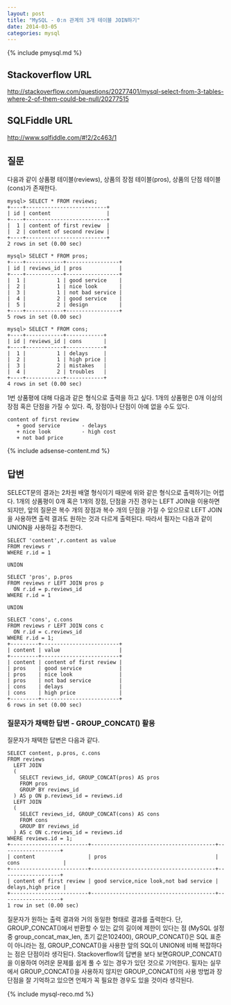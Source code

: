 ```yaml
---
layout: post
title: "MySQL - 0:n 관계의 3개 테이블 JOIN하기"
date: 2014-03-05 
categories: mysql
---
```


{% include pmysql.md %}

## Stackoverflow URL

http://stackoverflow.com/questions/20277401/mysql-select-from-3-tables-where-2-of-them-could-be-null/20277515

## SQLFiddle URL

http://www.sqlfiddle.com/#!2/2c463/1

## 질문

다음과 같이 상품평 테이블(reviews), 상품의 장점 테이블(pros), 상품의 단점 테이블(cons)가 존재한다.

    mysql> SELECT * FROM reviews;
    +----+--------------------------+
    | id | content                  |
    +----+--------------------------+
    |  1 | content of first review  |
    |  2 | content of second review |
    +----+--------------------------+
    2 rows in set (0.00 sec)
 
    mysql> SELECT * FROM pros;
    +----+------------+-----------------+
    | id | reviews_id | pros            |
    +----+------------+-----------------+
    |  1 |          1 | good service    |
    |  2 |          1 | nice look       |
    |  3 |          1 | not bad service |
    |  4 |          2 | good service    |
    |  5 |          2 | design          |
    +----+------------+-----------------+
    5 rows in set (0.00 sec)
 
    mysql> SELECT * FROM cons;
    +----+------------+------------+
    | id | reviews_id | cons       |
    +----+------------+------------+
    |  1 |          1 | delays     |
    |  2 |          1 | high price |
    |  3 |          2 | mistakes   |
    |  4 |          2 | troubles   |
    +----+------------+------------+
    4 rows in set (0.00 sec)

1번 상품평에 대해 다음과 같은 형식으로 출력을 하고 싶다. 1개의 상품평은 0개 이상의 장점 혹은 단점을 가질 수 있다. 즉, 장점이나 단점이 아예 없을 수도 있다.

    content of first review
       + good service       - delays
       + nice look          - high cost
       + not bad price

{% include adsense-content.md %}

## 답변

SELECT문의 결과는 2차원 배열 형식이기 때문에 위와 같은 형식으로 출력하기는 어렵다. 1개의 상품평이 0개 혹은 1개의 장점, 단점을 가진 경우는 LEFT JOIN을 이용하면 되지만, 앞의 질문은 복수 개의 장점과 복수 개의 단점을 가질 수 있으므로 LEFT JOIN을 사용하면 출력 결과도 원하는 것과 다르게 출력된다. 따라서 필자는 다음과 같이 UNION을 사용하길 추천한다.

    SELECT 'content',r.content as value
    FROM reviews r
    WHERE r.id = 1
     
    UNION
     
    SELECT 'pros', p.pros
    FROM reviews r LEFT JOIN pros p
      ON r.id = p.reviews_id
    WHERE r.id = 1
     
    UNION
     
    SELECT 'cons', c.cons
    FROM reviews r LEFT JOIN cons c
      ON r.id = c.reviews_id
    WHERE r.id = 1;
    +---------+-------------------------+
    | content | value                   |
    +---------+-------------------------+
    | content | content of first review |
    | pros    | good service            |
    | pros    | nice look               |
    | pros    | not bad service         |
    | cons    | delays                  |
    | cons    | high price              |
    +---------+-------------------------+
    6 rows in set (0.00 sec)

### 질문자가 채택한 답변 - GROUP_CONCAT() 활용

질문자가 채택한 답변은 다음과 같다.

    SELECT content, p.pros, c.cons
    FROM reviews
      LEFT JOIN
      (
        SELECT reviews_id, GROUP_CONCAT(pros) AS pros
        FROM pros
        GROUP BY reviews_id
      ) AS p ON p.reviews_id = reviews.id
      LEFT JOIN
      (
        SELECT reviews_id, GROUP_CONCAT(cons) AS cons
        FROM cons
        GROUP BY reviews_id
      ) AS c ON c.reviews_id = reviews.id
    WHERE reviews.id = 1;
    +-------------------------+----------------------------------------+-------------------+
    | content                 | pros                                   | cons              |
    +-------------------------+----------------------------------------+-------------------+
    | content of first review | good service,nice look,not bad service | delays,high price |
    +-------------------------+----------------------------------------+-------------------+
    1 row in set (0.00 sec)

질문자가 원하는 출력 결과와 거의 동일한 형태로 결과를 출력한다. 단, GROUP_CONCAT()에서 반환할 수 있는 값의 길이에 제한이 있다는 점 (MySQL 설정 중 group_concat_max_len, 초기 값은102400), GROUP_CONCAT()은 SQL 표준이 아니라는 점, GROUP_CONCAT()을 사용한 앞의 SQL이 UNION에 비해 복잡하다는 점은 단점이라 생각된다. Stackoverflow의 답변을 보다 보면GROUP_CONCAT()을 이용하여 어려운 문제를 쉽게 풀 수 있는 경우가 있던 것으로 기억한다. 필자는 실무에서 GROUP_CONCAT()을 사용하지 않지만 GROUP_CONCAT()의 사용 방법과 장단점을 잘 기억하고 있으면 언제가 꼭 필요한 경우도 있을 것이라 생각된다.


{% include mysql-reco.md %}
